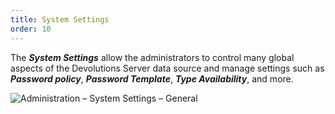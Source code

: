 ```yaml
---
title: System Settings
order: 10
---
```

The ***System Settings*** allow the administrators to control many global aspects of the Devolutions Server data source and manage settings such as ***Password policy***, ***Password Template***, ***Type Availability***, and more.

![Administration – System Settings – General](https://webdevolutions.azureedge.net/docs/en/server/clip10373.png)
